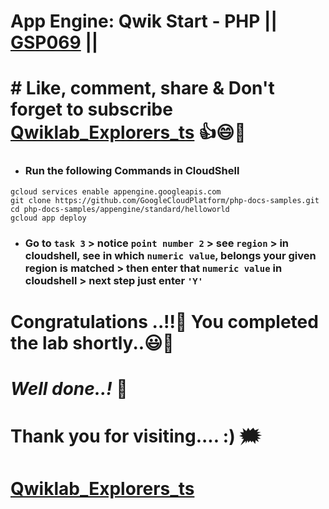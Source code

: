 # App Engine: Qwik Start - PHP || [GSP069](https://www.cloudskillsboost.google/course_templates/671/labs/407913) ||

# # Like, comment, share & Don't forget to subscribe [Qwiklab_Explorers_ts](https://youtube.com/@titashshil?si=RgamNu1dc9jVIbJN) 👍😄🤝

* ### Run the following Commands in CloudShell
```
gcloud services enable appengine.googleapis.com
git clone https://github.com/GoogleCloudPlatform/php-docs-samples.git
cd php-docs-samples/appengine/standard/helloworld
gcloud app deploy
```
* ### Go to `task 3` > notice `point number 2` > see `region` > in cloudshell, see in which `numeric value`, belongs your given region is matched > then enter that `numeric value` in cloudshell > next step just enter `'Y'` 

# Congratulations ..!!🎉  You completed the lab shortly..😃💯

# *Well done..!* 👏

# Thank you for visiting.... :) 🗯️

# [Qwiklab_Explorers_ts](https://youtube.com/@titashshil?si=RgamNu1dc9jVIbJN) 
